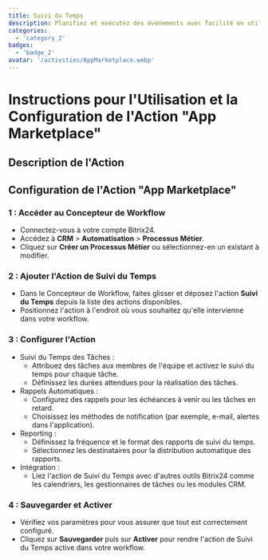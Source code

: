 ```yaml
---
title: Suivi du Temps
description: Planifiez et exécutez des événements avec facilité en utilisant des outils dédiés.
categories: 
  - 'category_2'
badges: 
  - 'badge_2'
avatar: '/activities/AppMarketplace.webp'
---
```

# Instructions pour l'Utilisation et la Configuration de l'Action "App Marketplace"

## Description de l'Action

## **Configuration de l'Action "App Marketplace"**

### 1 : Accéder au Concepteur de Workflow
- Connectez-vous à votre compte Bitrix24.
- Accédez à **CRM** > **Automatisation** > **Processus Métier**.
- Cliquez sur **Créer un Processus Métier** ou sélectionnez-en un existant à modifier.

### 2 : Ajouter l'Action de Suivi du Temps
- Dans le Concepteur de Workflow, faites glisser et déposez l'action **Suivi du Temps** depuis la liste des actions disponibles.
- Positionnez l'action à l'endroit où vous souhaitez qu'elle intervienne dans votre workflow.

### 3 : Configurer l'Action
- Suivi du Temps des Tâches :
  - Attribuez des tâches aux membres de l'équipe et activez le suivi du temps pour chaque tâche.
  - Définissez les durées attendues pour la réalisation des tâches.
- Rappels Automatiques :
  - Configurez des rappels pour les échéances à venir ou les tâches en retard.
  - Choisissez les méthodes de notification (par exemple, e-mail, alertes dans l'application).
- Reporting :
  - Définissez la fréquence et le format des rapports de suivi du temps.
  - Sélectionnez les destinataires pour la distribution automatique des rapports.
- Intégration :
  - Liez l'action de Suivi du Temps avec d'autres outils Bitrix24 comme les calendriers, les gestionnaires de tâches ou les modules CRM.

### 4 : Sauvegarder et Activer
- Vérifiez vos paramètres pour vous assurer que tout est correctement configuré.
- Cliquez sur **Sauvegarder** puis sur **Activer** pour rendre l'action de Suivi du Temps active dans votre workflow.
